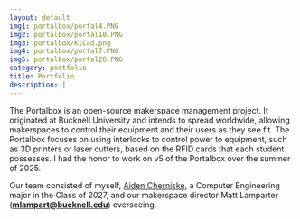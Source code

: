 ```yaml
---
layout: default
img1: portalbox/portal4.PNG
img2: portalbox/portal10.PNG
img3: portalbox/KiCad.png
img4: portalbox/portal7.PNG
img5: portalbox/portal28.PNG
category: portfolio
title: Portfolio
description: |
---
```



The Portalbox is an open-source makerspace management project. It originated at Bucknell University and intends to spread worldwide, allowing makerspaces to control their
equipment and their users as they see fit. The Portalbox focuses on using interlocks to control power to equipment, such as 3D printers or laser cutters, based on the RFID
cards that each student possesses. I had the honor to work on v5 of the Portalbox over the summer of 2025.

Our team consisted of myself, <a href="https://www.linkedin.com/in/aiden-cherniske/">Aiden Cherniske</a>, a Computer Engineering major in the Class of 2027,
and our makerspace director Matt Lamparter (**mlampart@bucknell.edu**) overseeing.
